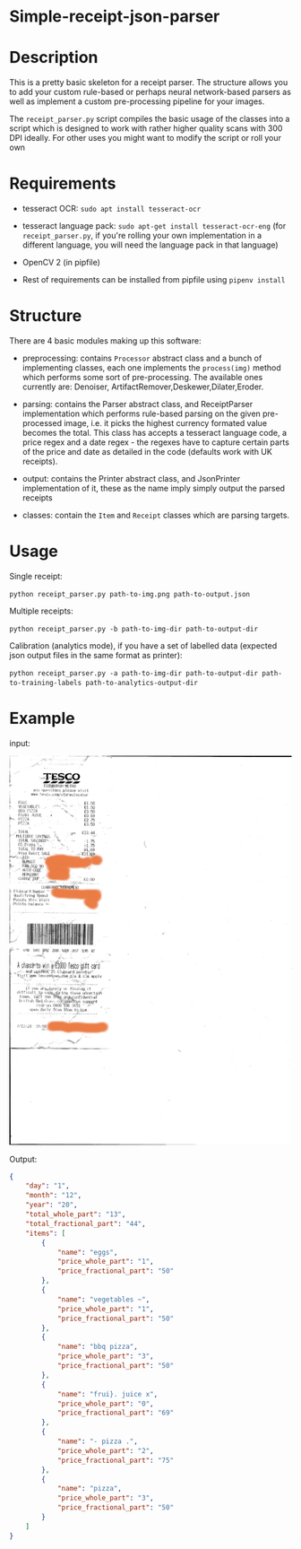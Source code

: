 # Simple-receipt-json-parser

# Description
This is a pretty basic skeleton for a receipt parser. The structure allows you to add your custom rule-based or perhaps neural network-based parsers as well as implement a custom pre-processing pipeline for your images. 

The `receipt_parser.py` script compiles the basic usage of the classes into a script which is designed to work with rather higher quality scans with 300 DPI ideally. For other uses you might want to modify the script or roll your own

# Requirements
- tesseract OCR: `sudo apt install tesseract-ocr`

- tesseract language pack: `sudo apt-get install tesseract-ocr-eng` (for `receipt_parser.py`, if you're rolling your own implementation in a different language, you will need the language pack in that language)

- OpenCV 2 (in pipfile)

- Rest of requirements can be installed from pipfile using `pipenv install`

# Structure

There are 4 basic modules making up this software:

- preprocessing: contains  `Processor` abstract class and a bunch of implementing classes, each one implements the `process(img)` method which performs some sort of pre-processing. The available ones currently are: Denoiser, ArtifactRemover,Deskewer,Dilater,Eroder.

- parsing: contains the Parser abstract class, and ReceiptParser implementation which performs rule-based parsing on the given pre-processed image, i.e. it picks the highest currency formated value becomes the total. This class has accepts a tesseract language code, a price regex and a date regex - the regexes have to capture certain parts of the price and date as detailed in the code (defaults work with UK receipts).

- output: contains the Printer abstract class, and JsonPrinter implementation of it, these as the name imply simply output the parsed receipts

- classes: contain the `Item` and `Receipt` classes which are parsing targets.

# Usage

Single receipt:

`python receipt_parser.py path-to-img.png path-to-output.json`

Multiple receipts:

`python receipt_parser.py -b path-to-img-dir path-to-output-dir`

Calibration (analytics mode), if you have a set of labelled data (expected json output files in the same format as printer):

`python receipt_parser.py -a path-to-img-dir path-to-output-dir path-to-training-labels path-to-analytics-output-dir`

# Example

input:

![Input](https://github.com/makspll/simple-receipt-json-parser/blob/master/examples/receipt-0002.png)

Output:

```json 
{
    "day": "1",
    "month": "12",
    "year": "20",
    "total_whole_part": "13",
    "total_fractional_part": "44",
    "items": [
        {
            "name": "eggs",
            "price_whole_part": "1",
            "price_fractional_part": "50"
        },
        {
            "name": "vegetables ~",
            "price_whole_part": "1",
            "price_fractional_part": "50"
        },
        {
            "name": "bbq pizza",
            "price_whole_part": "3",
            "price_fractional_part": "50"
        },
        {
            "name": "frui}. juice x",
            "price_whole_part": "0",
            "price_fractional_part": "69"
        },
        {
            "name": "- pizza .",
            "price_whole_part": "2",
            "price_fractional_part": "75"
        },
        {
            "name": "pizza",
            "price_whole_part": "3",
            "price_fractional_part": "50"
        }
    ]
}
```
